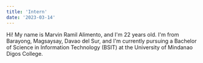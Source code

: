 ```yaml
---
title: 'Intern'
date: '2023-03-14'
---
```


Hi! My name is Marvin Ramil Alimento, and I'm 22 years old. I'm from Barayong, Magsaysay, Davao del Sur, and I'm currently pursuing a Bachelor of Science in Information Technology (BSIT) at the University of Mindanao Digos College.